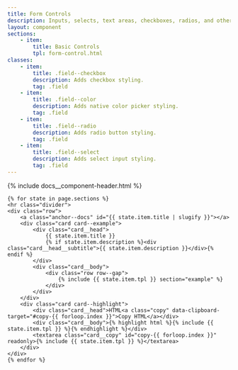 ```yaml
---
title: Form Controls
description: Inputs, selects, text areas, checkboxes, radios, and other building blocks for forms.
layout: component
sections:
    - item:
        title: Basic Controls
        tpl: form-control.html
classes:
    - item:
        title: .field--checkbox
        description: Adds checkbox styling.
        tag: .field
    - item:
        title: .field--color
        description: Adds native color picker styling.
        tag: .field
    - item:
        title: .field--radio
        description: Adds radio button styling.
        tag: .field
    - item:
        title: .field--select
        description: Adds select input styling.
        tag: .field
---
```

<div class="container content">
    {% include docs__component-header.html %}
    
    {% for state in page.sections %}
    <hr class="divider">
    <div class="row">
        <a class="anchor--docs" id="{{ state.item.title | slugify }}"></a>
        <div class="card card--example">
            <div class="card__head">
                {{ state.item.title }}
                {% if state.item.description %}<div class="card__head__subtitle">{{ state.item.description }}</div>{% endif %}
            </div>
            <div class="card__body">
                <div class="row row--gap">
                    {% include {{ state.item.tpl }} section="example" %}
                </div>
            </div>
        </div>
        <div class="card card--highlight">
            <div class="card__head">HTML<a class="copy" data-clipboard-target="#copy-{{ forloop.index }}">Copy HTML</a></div>
            <div class="card__body">{% highlight html %}{% include {{ state.item.tpl }} %}{% endhighlight %}</div>
            <textarea class="card__copy" id="copy-{{ forloop.index }}" readonly>{% include {{ state.item.tpl }} %}</textarea>
        </div>
    </div>
    {% endfor %}
</div>